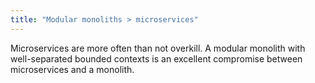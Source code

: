 ```yaml
---
title: "Modular monoliths > microservices"
---
```


Microservices are more often than not overkill. A modular monolith with well-separated bounded contexts is an excellent compromise between microservices and a monolith.
